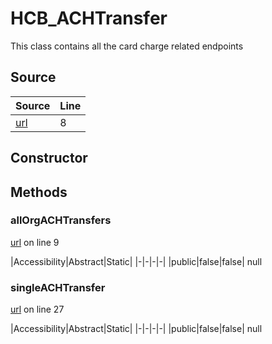 # HCB_ACHTransfer

This class contains all the card charge related endpoints
## Source
|Source|Line|
|-|-|
|[url](https://github.com/devramsean0/hcb.js/blob/0f31850/src/api_endpoints/ACH_transfer.ts#L8)|8|
## Constructor
## Methods
### allOrgACHTransfers
[url](https://github.com/devramsean0/hcb.js/blob/0f31850/src/api_endpoints/ACH_transfer.ts#L9) on line 9  

|Accessibility|Abstract|Static|
|-|-|-|-|
|public|false|false|
null

### singleACHTransfer
[url](https://github.com/devramsean0/hcb.js/blob/0f31850/src/api_endpoints/ACH_transfer.ts#L27) on line 27  

|Accessibility|Abstract|Static|
|-|-|-|-|
|public|false|false|
null
